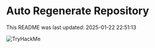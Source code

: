 # Auto Regenerate Repository

This README was last updated: 2025-01-22 22:51:13

 ![TryHackMe](https://tryhackme.com/badge/533634)